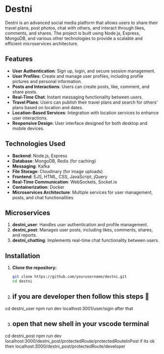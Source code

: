 # Destni

Destni is an advanced social media platform that allows users to share their travel plans, post photos, chat with others, and interact through likes, comments, and shares. The project is built using Node.js, Express, MongoDB, and various other technologies to provide a scalable and efficient microservices architecture.

## Features

- **User Authentication**: Sign up, login, and secure session management.
- **User Profiles**: Create and manage user profiles, including profile pictures and personal information.
- **Posts and Interactions**: Users can create posts, like, comment, and share posts.
- **Real-Time Chat**: Instant messaging functionality between users.
- **Travel Plans**: Users can publish their travel plans and search for others' plans based on location and dates.
- **Location-Based Services**: Integration with location services to enhance user interactions.
- **Responsive Design**: User interface designed for both desktop and mobile devices.

## Technologies Used

- **Backend**: Node.js, Express
- **Database**: MongoDB, Redis (for caching)
- **Messaging**: Kafka
- **File Storage**: Cloudinary (for image uploads)
- **Frontend**: EJS, HTML, CSS, JavaScript, jQuery
- **Real-Time Communication**: WebSockets, Socket.io
- **Containerization**: Docker
- **Microservices Architecture**: Multiple services for user management, posts, and chat functionalities

## Microservices

1. **destni_user**: Handles user authentication and profile management.
2. **destni_post**: Manages user posts, including likes, comments, shares, and reports.
3. **destni_chatting**: Implements real-time chat functionality between users.

## Installation

1. **Clone the repository:**

   ```bash
   git clone https://github.com/yourusername/destni.git
   cd destni
   
2. ## if you are developer then follow this steps 🥇 ## 
 cd destni_user
 npm run dev
 localhost:3001/user/sigin 
 after that 

3. ## open that new shell in your vscode terminal 
cd destni_post
npm run dev
localhost:3000/destni_post/protectedRoute/protectedRouteInPost
if its ok then 
localhost:3000/destni_post/protectedRoute/developer

